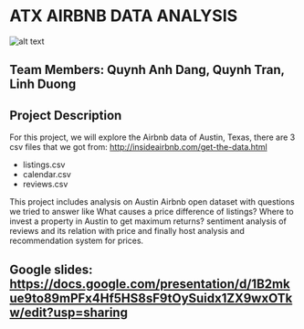
# ATX AIRBNB DATA ANALYSIS
![alt text](“https://www.smdp.com/wp-content/uploads/2017/04/Airbnb.jpeg”)

## Team Members: Quynh Anh Dang, Quynh Tran, Linh Duong

## Project Description

For this project, we will explore the Airbnb data of Austin, Texas, there are 3 csv files that we got from: http://insideairbnb.com/get-the-data.html

* listings.csv 
* calendar.csv
* reviews.csv


This project includes analysis on Austin Airbnb open dataset with questions we tried to answer like What causes a price difference of listings? Where to invest a property in Austin to get maximum returns? sentiment analysis of reviews and its relation with price and finally host analysis and recommendation system for prices.

## Google slides: https://docs.google.com/presentation/d/1B2mkue9to89mPFx4Hf5HS8sF9tOySuidx1ZX9wxOTkw/edit?usp=sharing
